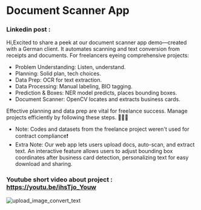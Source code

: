 # Document Scanner App

### Linkedin post :
Hi,Excited to share a peek at our document scanner app demo—created with a German client. It automates scanning and text conversion from receipts and documents.
For freelancers eyeing comprehensive projects:
* Problem Understanding: Listen, understand.
* Planning: Solid plan, tech choices.
* Data Prep: OCR for text extraction.
* Data Processing: Manual labeling, BIO tagging.
* Prediction & Boxes: NER model predicts, places bounding boxes.
* Document Scanner: OpenCV locates and extracts business cards.
  
Effective planning and data prep are vital for freelance success. Manage projects efficiently by following these steps. 👨‍💻💼

* Note: Codes and datasets from the freelance project weren't used for contract compliance❗
* Extra Note: Our web app lets users upload docs, auto-scan, and extract text. An interactive feature allows users to adjust bounding box coordinates after business card detection, personalizing text for easy download and sharing.

  
### Youtube short video about project : https://youtu.be/ihsTjo_Youw
![upload_image_convert_text](https://github.com/tolgaboroglu/document_scanner_/assets/46046034/eec28fb2-c8f5-46d5-91e8-a09a8e507dc8)

